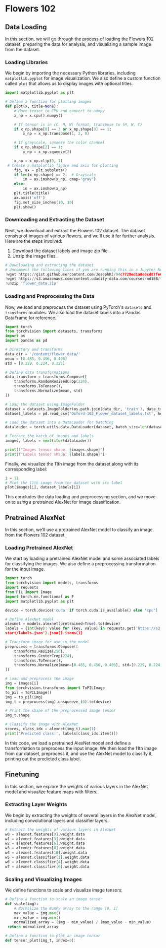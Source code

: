 # Flowers 102

## Data Loading

In this section, we will go through the process of loading the Flowers 102 dataset, preparing the data for analysis, and visualizing a sample image from the dataset.

### Loading Libraries

We begin by importing the necessary Python libraries, including `matplotlib.pyplot` for image visualization. We also define a custom function called `plot` that allows us to display images with optional titles.

```python
import matplotlib.pyplot as plt

# Define a function for plotting images
def plot(x, title=None):
    # Move tensor to CPU and convert to numpy
    x_np = x.cpu().numpy()

    # If tensor is in (C, H, W) format, transpose to (H, W, C)
    if x_np.shape[0] == 3 or x_np.shape[0] == 1:
        x_np = x_np.transpose(1, 2, 0)

    # If grayscale, squeeze the color channel
    if x_np.shape[2] == 1:
        x_np = x_np.squeeze(2)

    x_np = x_np.clip(0, 1)
 # Create a matplotlib figure and axis for plotting
    fig, ax = plt.subplots()
    if len(x_np.shape) == 2:  # Grayscale
        im = ax.imshow(x_np, cmap='gray')
    else:
        im = ax.imshow(x_np)
    plt.title(title)
    ax.axis('off')
    fig.set_size_inches(10, 10)
    plt.show()
```

### Downloading and Extracting the Dataset

Next, we download and extract the Flowers 102 dataset. The dataset consists of images of various flowers, and we'll use it for further analysis. Here are the steps involved:

1. Download the dataset labels and image zip file.
2. Unzip the image files.

```python
# Downloading and extracting the dataset
# Uncomment the following lines if you are running this in a Jupyter Notebook
!wget https://gist.githubusercontent.com/JosephKJ/94c7728ed1a8e0cd87fe6a029769cde1/raw/403325f5110cb0f3099734c5edb9f457539c77e9/Oxford-102_Flower_dataset_labels.txt
!wget https://s3.amazonaws.com/content.udacity-data.com/courses/nd188/flower_data.zip
!unzip 'flower_data.zip'
```

### Loading and Preprocessing the Data

Now, we load and preprocess the dataset using PyTorch's `datasets` and `transforms` modules. We also load the dataset labels into a Pandas DataFrame for reference.

```python
import torch
from torchvision import datasets, transforms
import os
import pandas as pd

# Directory and transforms
data_dir = '/content/flower_data/'
mean = [0.485, 0.456, 0.406]
std = [0.229, 0.224, 0.225]

# Define data transformations
data_transform = transforms.Compose([
    transforms.RandomResizedCrop(224),
    transforms.ToTensor(),
    transforms.Normalize(mean, std)
])

# Load the dataset using ImageFolder
dataset = datasets.ImageFolder(os.path.join(data_dir, 'train'), data_transform)
dataset_labels = pd.read_csv('Oxford-102_Flower_dataset_labels.txt', header=None)[0].str.replace("'", "").str.strip()

# Load the dataset into a DataLoader for batching
dataloader = torch.utils.data.DataLoader(dataset, batch_size=len(dataset), shuffle=False)

# Extract the batch of images and labels
images, labels = next(iter(dataloader))

print(f"Images tensor shape: {images.shape}")
print(f"Labels tensor shape: {labels.shape}")
```

Finally, we visualize the 11th image from the dataset along with its corresponding label:

```python
i = 11
# Plot the 11th image from the dataset with its label
plot(images[i], dataset_labels[i])
```

This concludes the data loading and preprocessing section, and we move on to using a pretrained AlexNet for image classification.

## Pretrained AlexNet

In this section, we'll use a pretrained AlexNet model to classify an image from the Flowers 102 dataset.

### Loading Pretrained AlexNet

We start by loading a pretrained AlexNet model and some associated labels for classifying the images. We also define a preprocessing transformation for the input image.

```python
import torch
from torchvision import models, transforms
import requests
from PIL import Image
import torch.nn.functional as F
import matplotlib.pyplot as plt

device = torch.device('cuda' if torch.cuda.is_available() else 'cpu')

# Define AlexNet model
alexnet = models.alexnet(pretrained=True).to(device)
labels = {int(key): value for (key, value) in requests.get('https://s3.amazonaws.com/mlpipes/pytorch-quick
start/labels.json').json().items()}

# Transform image for use in the model
preprocess = transforms.Compose([
    transforms.Resize(256),
    transforms.CenterCrop(224),
    transforms.ToTensor(),
    transforms.Normalize(mean=[0.485, 0.456, 0.406], std=[0.229, 0.224, 0.225])
])

# Load and preprocess the image
img = images[i]
from torchvision.transforms import ToPILImage
to_pil = ToPILImage()
img = to_pil(img)
img_t = preprocess(img).unsqueeze_(0).to(device)

# Print the shape of the preprocessed image tensor
img_t.shape

# Classify the image with AlexNet
scores, class_idx = alexnet(img_t).max(1)
print('Predicted class:', labels[class_idx.item()])
```

In this code, we load a pretrained AlexNet model and define a transformation to preprocess the input image. We then load the 11th image 
from our dataset, preprocess it, and use the AlexNet model to classify it, printing out the predicted class label.

## Finetuning

In this section, we explore the weights of various layers in the AlexNet model and visualize feature maps with filters.

### Extracting Layer Weights

We begin by extracting the weights of several layers in the AlexNet model, including convolutional layers and classifier layers.

```python
# Extract the weights of various layers in AlexNet
w0 = alexnet.features[0].weight.data
w1 = alexnet.features[3].weight.data
w2 = alexnet.features[6].weight.data
w3 = alexnet.features[8].weight.data
w4 = alexnet.features[10].weight.data
w5 = alexnet.classifier[1].weight.data
w6 = alexnet.classifier[4].weight.data
w7 = alexnet.classifier[6].weight.data
```

### Scaling and Visualizing Images

We define functions to scale and visualize image tensors:

```python
# Define a function to scale an image tensor
def scale(img):
    # Normalize the NumPy array to the range [0, 1]
    max_value = img.max()
    min_value = img.min()
    normalized_array = (img - min_value) / (max_value - min_value)
 return normalized_array

# Define a function to plot an image tensor
def tensor_plot(img_t, index=0):
   























    
